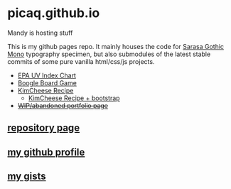 # picaq.github.io
Mandy is hosting stuff

This is my github pages repo. It mainly houses the code for [Sarasa Gothic Mono](https://picaq.github.io/sarasa/) typography specimen, but also submodules of the latest stable commits of some pure vanilla html/css/js projects.

- [EPA UV Index Chart](https://picaq.github.io/epa-uv/)
- [Boogle Board Game](https://picaq.github.io/JS+HTML-Games/)
- [KimCheese Recipe](https://picaq.github.io/kimcheese-recipe/)
  - [KimCheese Recipe + bootstrap](https://picaq.github.io/kimcheese-boots/)
- ~~[WIP/abandoned portfolio page](https://picaq.github.io/portfolio/)~~

## [repository page](https://github.com/picaq/picaq.github.io)
## [my github profile](https://github.com/picaq/)
## [my gists](https://gist.github.com/picaq)


<link rel="stylesheet" href="readme.css">
